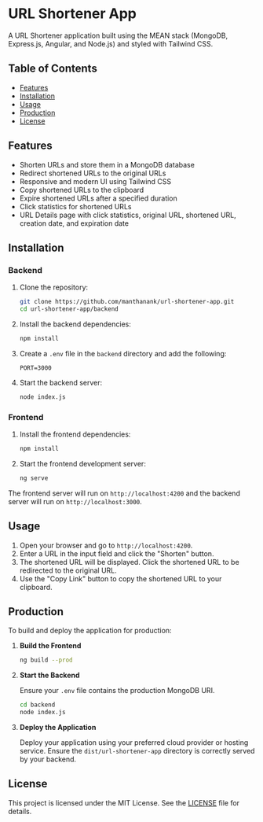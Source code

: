 # URL Shortener App

A URL Shortener application built using the MEAN stack (MongoDB, Express.js, Angular, and Node.js) and styled with Tailwind CSS.

## Table of Contents

- [Features](#features)
- [Installation](#installation)
- [Usage](#usage)
- [Production](#production)
- [License](#license)

## Features

- Shorten URLs and store them in a MongoDB database
- Redirect shortened URLs to the original URLs
- Responsive and modern UI using Tailwind CSS
- Copy shortened URLs to the clipboard
- Expire shortened URLs after a specified duration
- Click statistics for shortened URLs
- URL Details page with click statistics, original URL, shortened URL, creation date, and expiration date

## Installation

### Backend

1. Clone the repository:

    ```bash
    git clone https://github.com/manthanank/url-shortener-app.git
    cd url-shortener-app/backend
    ```

2. Install the backend dependencies:

    ```bash
    npm install
    ```

3. Create a `.env` file in the `backend` directory and add the following:

    ```env
    PORT=3000
    ```

4. Start the backend server:

    ```bash
    node index.js
    ```

### Frontend

1. Install the frontend dependencies:

    ```bash
    npm install
    ```

2. Start the frontend development server:

    ```bash
    ng serve
    ```

The frontend server will run on `http://localhost:4200` and the backend server will run on `http://localhost:3000`.

## Usage

1. Open your browser and go to `http://localhost:4200`.
2. Enter a URL in the input field and click the "Shorten" button.
3. The shortened URL will be displayed. Click the shortened URL to be redirected to the original URL.
4. Use the "Copy Link" button to copy the shortened URL to your clipboard.

## Production

To build and deploy the application for production:

1. **Build the Frontend**

    ```bash
    ng build --prod
    ```

2. **Start the Backend**

    Ensure your `.env` file contains the production MongoDB URI.

    ```bash
    cd backend
    node index.js
    ```

3. **Deploy the Application**

    Deploy your application using your preferred cloud provider or hosting service. Ensure the `dist/url-shortener-app` directory is correctly served by your backend.

## License

This project is licensed under the MIT License. See the [LICENSE](LICENSE) file for details.
